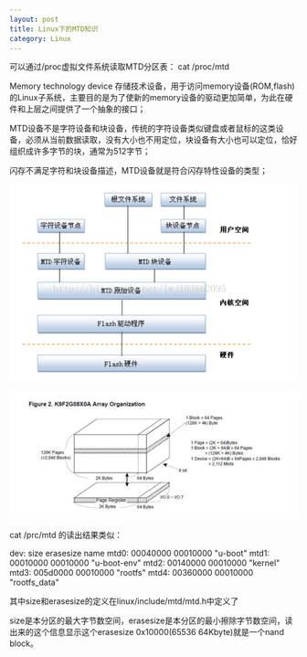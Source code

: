 ```yaml
---
layout: post
title: Linux下的MTD知识
category: Linux
---
```


可以通过/proc虚拟文件系统读取MTD分区表：
cat /proc/mtd

Memory technology device 存储技术设备，用于访问memory设备(ROM,flash)的Linux子系统，主要目的是为了使新的memory设备的驱动更加简单，为此在硬件和上层之间提供了一个抽象的接口；

MTD设备不是字符设备和块设备，传统的字符设备类似键盘或者鼠标的这类设备，必须从当前数据读取，没有大小也不用定位，块设备有大小也可以定位，恰好组织成许多字节的块，通常为512字节；

闪存不满足字符和块设备描述，MTD设备就是符合闪存特性设备的类型；

![](/image/mtd1.png)

![](/image/mtd2.png)

cat /prc/mtd 的读出结果类似：


dev:    size   erasesize  name
mtd0: 00040000 00010000 "u-boot"
mtd1: 00010000 00010000 "u-boot-env"
mtd2: 00140000 00010000 "kernel"
mtd3: 005d0000 00010000 "rootfs"
mtd4: 00360000 00010000 "rootfs_data"

其中size和erasesize的定义在linux/include/mtd/mtd.h中定义了

size是本分区的最大字节数空间，erasesize是本分区的最小擦除字节数空间，读出来的这个信息显示这个erasesize 0x10000(65536 64Kbyte)就是一个nand block。
